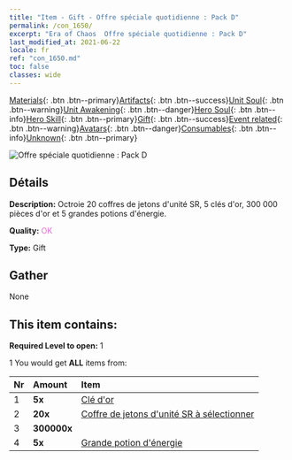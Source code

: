 ```yaml
---
title: "Item - Gift - Offre spéciale quotidienne : Pack D"
permalink: /con_1650/
excerpt: "Era of Chaos  Offre spéciale quotidienne : Pack D"
last_modified_at: 2021-06-22
locale: fr
ref: "con_1650.md"
toc: false
classes: wide
---
```

 [Materials](/ItemsFR/){: .btn .btn--primary}[Artifacts](/ItemsFR/Artifacts/){: .btn .btn--success}[Unit Soul](/ItemsFR/UnitSoul/){: .btn .btn--warning}[Unit Awakening](/ItemsFR/UnitAwakening/){: .btn .btn--danger}[Hero Soul](/ItemsFR/HeroSoul/){: .btn .btn--info}[Hero Skill](/ItemsFR/HeroSkill/){: .btn .btn--primary}[Gift](/ItemsFR/Gift/){: .btn .btn--success}[Event related](/ItemsFR/Events/){: .btn .btn--warning}[Avatars](/ItemsFR/Avatars/){: .btn .btn--danger}[Consumables](/ItemsFR/Consumables/){: .btn .btn--info}[Unknown](/ItemsFR/Unknown/){: .btn .btn--primary}

 ![Offre spéciale quotidienne : Pack D](/images/t/i_907236.png)

## Détails
 **Description:** Octroie 20 coffres de jetons d'unité SR, 5 clés d'or, 300 000 pièces d'or et 5 grandes potions d'énergie.

 **Quality:** <span style="color: #DA70D6">OK</span>

 **Type:** Gift

## Gather

  None

## This item contains:

 **Required Level to open:** 1

 1 You would get **ALL** items  from:

  | Nr | Amount |     Item    |
  |:---|:-------|:------------|
  | 1 |  **5x** | [Clé d'or](/ItemsFR/con_783/) |  | 
  | 2 |  **20x** | [Coffre de jetons d'unité SR à sélectionner](/ItemsFR/con_1618/) |  | 
  | 3 |  **300000x** | <i class="fas fa-coins"/> |  | 
  | 4 |  **5x** | [Grande potion d'énergie](/ItemsFR/con_706/) |  | 
